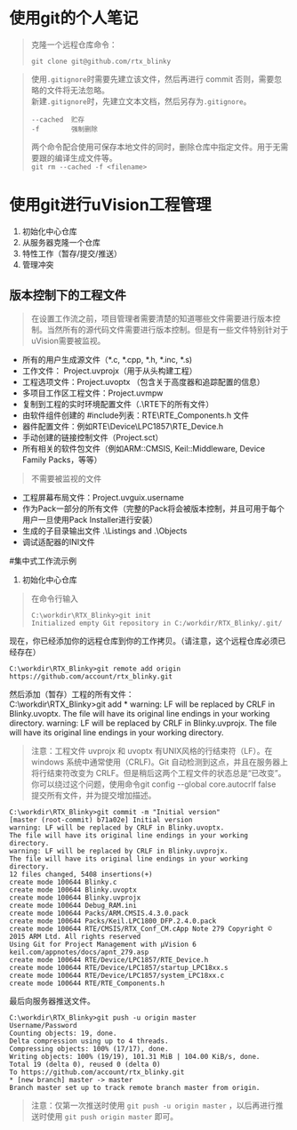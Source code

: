 # 使用git的个人笔记    
> 克隆一个远程仓库命令：
> ~~~
> git clone git@github.com/rtx_blinky
> ~~~  
  
> 使用`.gitignore`时需要先建立该文件，然后再进行 commit 否则，需要忽略的文件将无法忽略。  
> 新建`.gitignore`时，先建立文本文档，然后另存为`.gitignore`。  
> ~~~
> --cached  贮存  
> -f        强制删除  
> ~~~
> 两个命令配合使用可保存本地文件的同时，删除仓库中指定文件。用于无需要跟的编译生成文件等。  
> `git rm --cached -f <filename>`    
# 使用git进行uVision工程管理  
1. 初始化中心仓库  
2. 从服务器克隆一个仓库  
3. 特性工作（暂存/提交/推送）  
4. 管理冲突  
## 版本控制下的工程文件  
> 在设置工作流之前，项目管理者需要清楚的知道哪些文件需要进行版本控制。当然所有的源代码文件需要进行版本控制。但是有一些文件特别针对于uVision需要被监视。
* 所有的用户生成源文件（*.c, *.cpp, *.h, *.inc, *.s)  
* 工作文件： Project.uvprojx（用于从头构建工程）  
* 工程选项文件：Project.uvoptx （包含关于高度器和追踪配置的信息）  
* 多项目工作区工程文件：Project.uvmpw  
* 复制到工程的实时环境配置文件（.\RTE下的所有文件）  
* 由软件组件创建的 #include列表：RTE\RTE_Components.h 文件  
* 器件配置文件：例如RTE\Device\LPC1857\RTE_Device.h  
* 手动创建的链接控制文件（Project.sct）  
* 所有相关的软件包文件（例如ARM::CMSIS, Keil::Middleware, Device Family Packs，等等）  
> 不需要被监视的文件  
* 工程屏幕布局文件：Project.uvguix.username  
* 作为Pack一部分的所有文件（完整的Pack将会被版本控制，并且可用于每个用户一旦使用Pack Installer进行安装）  
* 生成的子目录输出文件 .\Listings and .\Objects  
* 调试适配器的INI文件  
  
#集中式工作流示例  
1. 初始化中心仓库  
> 在命令行输入   
>~~~
>C:\workdir\RTX_Blinky>git init
>Initialized empty Git repository in C:/workdir/RTX_Blinky/.git/
>~~~  
现在，你已经添加你的远程仓库到你的工作拷贝。（请注意，这个远程仓库必须已经存在）  
~~~
C:\workdir\RTX_Blinky>git remote add origin https://github.com/account/rtx_blinky.git  
~~~
然后添加（暂存）工程的所有文件：  
C:\workdir\RTX_Blinky>git add *
warning: LF will be replaced by CRLF in Blinky.uvoptx.
The file will have its original line endings in your working directory.
warning: LF will be replaced by CRLF in Blinky.uvprojx.
The file will have its original line endings in your working directory.  
> 注意：工程文件 uvprojx 和 uvoptx 有UNIX风格的行结束符（LF）。在 windows 系统中通常使用（CRLF)。Git 自动检测到这点，并且在服务器上将行结束符改变为 CRLF。但是稍后这两个工程文件的状态总是“已改变”。你可以绕过这个问题，使用命令git config --global core.autocrlf false  
提交所有文件，并为提交增加描述。  
~~~
C:\workdir\RTX_Blinky>git commit -m "Initial version"
[master (root-commit) b71a02e] Initial version
warning: LF will be replaced by CRLF in Blinky.uvoptx.
The file will have its original line endings in your working directory.
warning: LF will be replaced by CRLF in Blinky.uvprojx.
The file will have its original line endings in your working directory.
12 files changed, 5408 insertions(+)
create mode 100644 Blinky.c
create mode 100644 Blinky.uvoptx
create mode 100644 Blinky.uvprojx
create mode 100644 Debug_RAM.ini
create mode 100644 Packs/ARM.CMSIS.4.3.0.pack
create mode 100644 Packs/Keil.LPC1800_DFP.2.4.0.pack
create mode 100644 RTE/CMSIS/RTX_Conf_CM.cApp Note 279 Copyright © 2015 ARM Ltd. All rights reserved
Using Git for Project Management with µVision 6 keil.com/appnotes/docs/apnt_279.asp
create mode 100644 RTE/Device/LPC1857/RTE_Device.h
create mode 100644 RTE/Device/LPC1857/startup_LPC18xx.s
create mode 100644 RTE/Device/LPC1857/system_LPC18xx.c
create mode 100644 RTE/RTE_Components.h  
~~~
最后向服务器推送文件。  
~~~
C:\workdir\RTX_Blinky>git push -u origin master
Username/Password
Counting objects: 19, done.
Delta compression using up to 4 threads.
Compressing objects: 100% (17/17), done.
Writing objects: 100% (19/19), 101.31 MiB | 104.00 KiB/s, done.
Total 19 (delta 0), reused 0 (delta 0)
To https://github.com/account/rtx_blinky.git
* [new branch] master -> master
Branch master set up to track remote branch master from origin.
~~~  
> 注意：仅第一次推送时使用 `git push -u origin master` ，以后再进行推送时使用 `git push origin master` 即可。  
